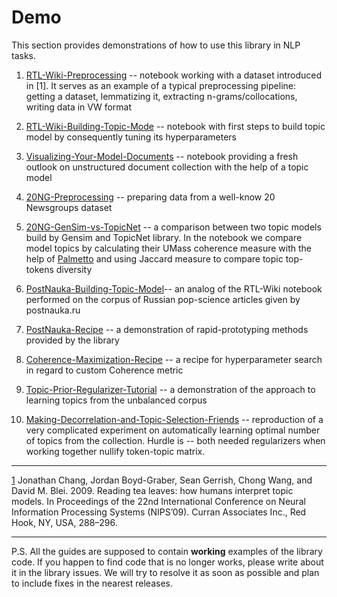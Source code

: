 # Demo
This section provides demonstrations of how to use this library in NLP tasks.

1. [RTL-Wiki-Preprocessing](RTL-Wiki-Preprocessing.ipynb) --  notebook working with a dataset introduced in [1]. It serves as an example of a typical preprocessing pipeline: getting a dataset, lemmatizing it, extracting n-grams/collocations, writing data in VW format

2. [RTL-Wiki-Building-Topic-Mode](RTL-Wiki-Building-Topic-Model.ipynb) --  notebook with first steps to build topic model by consequently tuning its hyperparameters

3. [Visualizing-Your-Model-Documents](Visualizing-Your-Model-Documents.ipynb) -- notebook providing a fresh outlook on unstructured document collection with the help of a topic model

4. [20NG-Preprocessing](20NG-Preprocessing.ipynb) -- preparing data from a well-know 20 Newsgroups dataset

5. [20NG-GenSim-vs-TopicNet](20NG-GenSim-vs-TopicNet.ipynb) -- a comparison between two topic models build by Gensim and TopicNet library. In the notebook we compare model topics by calculating their UMass coherence measure with the help of [Palmetto](https://palmetto.demos.dice-research.org/) and using Jaccard measure to compare topic top-tokens diversity

6. [PostNauka-Building-Topic-Model](PostNauka-Building-Topic-Model.ipynb)-- an analog of the RTL-Wiki notebook performed on the corpus of Russian pop-science articles given by postnauka.ru

7. [PostNauka-Recipe](PostNauka-Recipe.ipynb) -- a demonstration of rapid-prototyping methods provided by the library

8. [Coherence-Maximization-Recipe](Coherence-Maximization-Recipe.ipynb) -- a recipe for hyperparameter search in regard to custom Coherence metric

9. [Topic-Prior-Regularizer-Tutorial](Topic-Prior-Regularizer-Tutorial.ipynb) -- a demonstration of the approach to learning topics from the unbalanced corpus

10. [Making-Decorrelation-and-Topic-Selection-Friends](Making-Decorrelation-and-Topic-Selection-Friends.ipynb) -- reproduction of a very complicated experiment on automatically learning optimal number of topics from the collection. Hurdle is -- both needed regularizers when working together nullify token-topic matrix.

----
[1](https://dl.acm.org/doi/10.5555/2984093.2984126) Jonathan Chang, Jordan Boyd-Graber, Sean Gerrish, Chong Wang, and David M. Blei. 2009. Reading tea leaves: how humans interpret topic models. In Proceedings of the 22nd International Conference on Neural Information Processing Systems (NIPS’09). Curran Associates Inc., Red Hook, NY, USA, 288–296.

----
P.S. All the guides are supposed to contain **working** examples of the library code.
If you happen to find code that is no longer works, please write about it in the library issues.
We will try to resolve it as soon as possible and plan to include fixes in the nearest releases.
